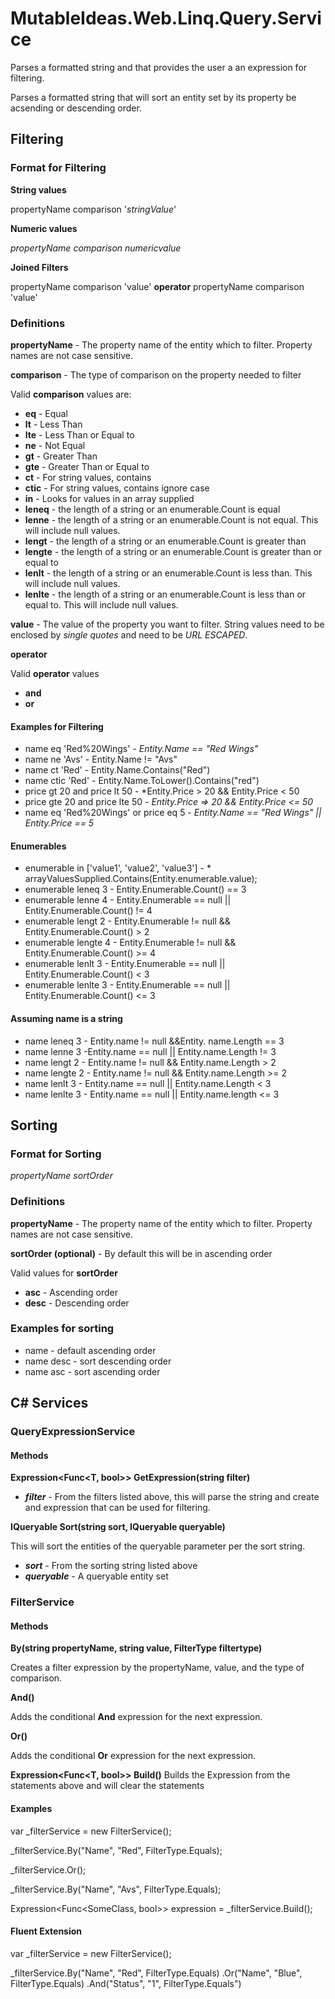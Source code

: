 # MutableIdeas.Web.Linq.Query.Service

Parses a formatted string and that provides the user a an expression for filtering.

Parses a formatted string that will sort an entity set by its property be acsending or descending order.

## Filtering

### Format for Filtering

**String values**

propertyName comparison '*stringValue*'

**Numeric values**

*propertyName* *comparison* *numericvalue*

**Joined Filters**

propertyName comparison 'value' **operator** propertyName comparison 'value'

### Definitions

**propertyName** - The property name of the entity which to filter.  Property names are not case sensitive.

**comparison** - The type of comparison on the property needed to filter

Valid **comparison** values are:

* __eq__ - Equal
* __lt__ - Less Than
* __lte__ - Less Than or Equal to
* __ne__ - Not Equal
* __gt__ - Greater Than
* __gte__ - Greater Than or Equal to
* __ct__ - For string values, contains
* __ctic__ - For string values, contains ignore case
* __in__ - Looks for values in an array supplied
* __leneq__ - the length of a string or an enumerable.Count is equal 
* __lenne__ - the length of a string or an enumerable.Count is not equal.  This will include null values.
* __lengt__ - the length of a string or an enumerable.Count is greater than
* __lengte__ - the length of a string or an enumerable.Count is greater than or equal to
* __lenlt__ - the length of a string or an enumerable.Count is less than.  This will include null values.
* __lenlte__ - the length of a string or an enumerable.Count is less than or equal to.  This will include null values.

**value** - The value of the property you want to filter.  String values need to be enclosed by *single quotes* and need to be *URL ESCAPED*.


**operator**

Valid **operator** values

* __and__
* __or__


#### Examples for Filtering

* name eq 'Red%20Wings' - *Entity.Name == "Red Wings"*
* name ne 'Avs' - Entity.Name != "Avs"
* name ct 'Red' - Entity.Name.Contains("Red")
* name ctic 'Red' - Entity.Name.ToLower().Contains("red")
* price gt 20 and price lt 50 - *Entity.Price > 20 && Entity.Price < 50
* price gte 20 and price lte 50 - *Entity.Price => 20 && Entity.Price <= 50*
* name eq 'Red%20Wings' or price eq 5 - *Entity.Name == "Red Wings" || Entity.Price == 5*

#### Enumerables
* enumerable in ['value1', 'value2', 'value3'] - * arrayValuesSupplied.Contains(Entity.enumerable.value);
* enumerable leneq 3 - Entity.Enumerable.Count() == 3
* enumerable lenne 4 - Entity.Enumerable == null || Entity.Enumerable.Count() != 4
* enumerable lengt 2 - Entity.Enumerable != null && Entity.Enumerable.Count() > 2
* enumerable lengte 4 - Entity.Enumerable != null && Entity.Enumerable.Count() >= 4
* enumerable lenlt 3 - Entity.Enumerable == null || Entity.Enumerable.Count() < 3
* enumerable lenlte 3 - Entity.Enumerable == null || Entity.Enumerable.Count() <= 3

#### Assuming name is a string
* name leneq 3 - Entity.name != null &&Entity. name.Length == 3
* name lenne 3 -Entity.name == null || Entity.name.Length != 3
* name lengt 2 - Entity.name != null && Entity.name.Length > 2
* name lengte 2 - Entity.name != null && Entity.name.Length >= 2
* name lenlt 3 - Entity.name == null || Entity.name.Length < 3
* name lenlte 3 - Entity.name == null || Entity.name.length <= 3

## Sorting
### Format for Sorting
*propertyName sortOrder*

### Definitions

**propertyName** - The property name of the entity which to filter.  Property names are not case sensitive.

**sortOrder (optional)** - By default this will be in ascending order

Valid values for **sortOrder**

* **asc** - Ascending order
* **desc** - Descending order

### Examples for sorting
* name - default ascending order
* name desc - sort descending order
* name asc - sort ascending order


## C# Services

### QueryExpressionService<T>

#### Methods

**Expression<Func<T, bool>> GetExpression(string filter)**

* *__filter__* - From the filters listed above, this will parse the string and create and expression that can be used for filtering.

**IQueryable<T> Sort(string sort, IQueryable<T> queryable)**

This will sort the entities of the queryable parameter per the sort string.

* *__sort__* - From the sorting string listed above
* *__queryable__* - A queryable entity set


### FilterService<T>

#### Methods

**By(string propertyName, string value, FilterType filtertype)**

Creates a filter expression by the propertyName, value, and the type of comparison.

**And()**

Adds the conditional **And** expression for the next expression.

**Or()**

Adds the conditional **Or** expression for the next expression.

**Expression<Func<T, bool>> Build()**
Builds the Expression from the statements above and will clear the statements


#### Examples

var _filterService = new FilterService<SomeClass>();

_filterService.By("Name", "Red", FilterType.Equals);

_filterService.Or();

_filterService.By("Name", "Avs", FilterType.Equals);

Expression<Func<SomeClass, bool>> expression = _filterService.Build();


#### Fluent Extension

var _filterService = new FilterService<SomeClass>();

_filterService.By("Name", "Red", FilterType.Equals)
	.Or("Name", "Blue", FilterType.Equals)
	.And("Status", "1", FilterType.Equals")
